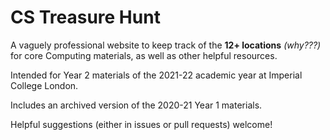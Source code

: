 # CS Treasure Hunt

A vaguely professional website to keep track of the **12+ locations** *(why???)* for core Computing materials, as well as other helpful resources.

Intended for Year 2 materials of the 2021-22 academic year at Imperial College London.

Includes an archived version of the 2020-21 Year 1 materials.

Helpful suggestions (either in issues or pull requests) welcome!
